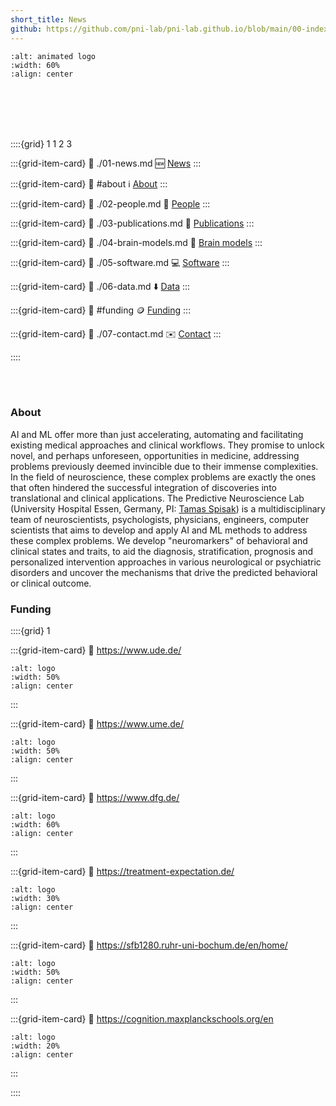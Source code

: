 ```yaml
---
short_title: News
github: https://github.com/pni-lab/pni-lab.github.io/blob/main/00-index.md
---
```


```{image} figures/animated_logo.gif
:alt: animated logo
:width: 60%
:align: center
```

<br></br>
<br></br>

::::{grid} 1 1 2 3

:::{grid-item-card}
:link: ./01-news.md
🆕 [News](#latest)
:::

:::{grid-item-card}
:link: #about
ℹ️ [About](#about)
:::

:::{grid-item-card}
:link: ./02-people.md
👥 [People](#people) 
:::

:::{grid-item-card}
:link: ./03-publications.md
📄 [Publications](#selected-publications)
:::

:::{grid-item-card}
:link: ./04-brain-models.md
🧠 [Brain models](#brain-models)
:::

:::{grid-item-card}
:link: ./05-software.md
💻 [Software](#software)
:::

:::{grid-item-card}
:link: ./06-data.md
⬇️ [Data](#data)
:::

:::{grid-item-card}
:link: #funding
🪙 [Funding](#funding)
:::

:::{grid-item-card}
:link: ./07-contact.md
✉️ [Contact](#map)
:::

::::

<br></br>

### About

AI and ML offer more than just accelerating, automating and facilitating existing medical approaches and clinical workflows. They promise to unlock novel, and perhaps unforeseen, opportunities in medicine, addressing problems previously deemed invincible due to their immense complexities. In the field of neuroscience, these complex problems are exactly the ones that often hindered the successful integration of discoveries into translational and clinical applications. The Predictive Neuroscience Lab (University Hospital Essen, Germany, PI: [Tamas Spisak](tamas-spisak)) is a multidisciplinary team of neuroscientists, psychologists, physicians, engineers, computer scientists that aims to develop and apply AI and ML methods to address these complex problems. We develop "neuromarkers" of behavioral and clinical states and traits, to aid the diagnosis, stratification, prognosis and personalized intervention approaches in various neurological or psychiatric disorders and uncover the mechanisms that drive the predicted behavioral or clinical outcome. 

### Funding

::::{grid} 1

:::{grid-item-card}
:link: https://www.ude.de/
```{image} figures/funding/ude.png
:alt: logo
:width: 50%
:align: center
```
:::

:::{grid-item-card}
:link: https://www.ume.de/
```{image} figures/funding/UME.jpg
:alt: logo
:width: 50%
:align: center
```
:::

:::{grid-item-card}
:link: https://www.dfg.de/
```{image} figures/funding/dfg.png
:alt: logo
:width: 60%
:align: center
```
:::


:::{grid-item-card}
:link: https://treatment-expectation.de/
```{image} figures/funding/trr-289.svg
:alt: logo
:width: 30%
:align: center
```
:::


:::{grid-item-card}
:link: https://sfb1280.ruhr-uni-bochum.de/en/home/
```{image} figures/funding/SFB_1280.png
:alt: logo
:width: 50%
:align: center
```
:::


:::{grid-item-card}
:link: https://cognition.maxplanckschools.org/en
```{image} figures/funding/mpsc.png
:alt: logo
:width: 20%
:align: center
```
:::

::::









